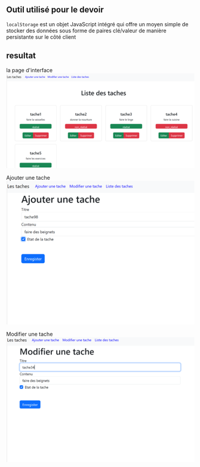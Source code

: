 
## Outil utilisé pour le devoir

`localStorage` est un objet JavaScript intégré qui offre un moyen simple de stocker des données sous forme de paires clé/valeur de manière persistante sur le côté client

## resultat

 la page d'interface 
![Screenshot](INterface.PNG)

 
 Ajouter une tache 
![Screenshot](AddTache.PNG)

Modifier une tache
![Screenshot](ModifierTache.PNG)
